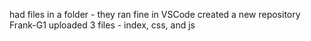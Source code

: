 had files in a folder - they ran fine in VSCode
created a new repository Frank-G1
uploaded 3 files - index, css, and js 
